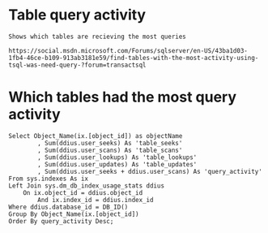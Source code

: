 # Table query activity

    Shows which tables are recieving the most queries
    
    https://social.msdn.microsoft.com/Forums/sqlserver/en-US/43ba1d03-1fb4-46ce-b109-913ab3181e59/find-tables-with-the-most-activity-using-tsql-was-need-query-?forum=transactsql
    
# Which tables had the most query activity

    Select Object_Name(ix.[object_id]) as objectName 
            , Sum(ddius.user_seeks) As 'table_seeks' 
            , Sum(ddius.user_scans) As 'table_scans' 
            , Sum(ddius.user_lookups) As 'table_lookups' 
            , Sum(ddius.user_updates) As 'table_updates' 
            , Sum(ddius.user_seeks + ddius.user_scans) As 'query_activity' 
    From sys.indexes As ix 
    Left Join sys.dm_db_index_usage_stats ddius 
        On ix.object_id = ddius.object_id 
            And ix.index_id = ddius.index_id 
    Where ddius.database_id = DB_ID() 
    Group By Object_Name(ix.[object_id]) 
    Order By query_activity Desc; 